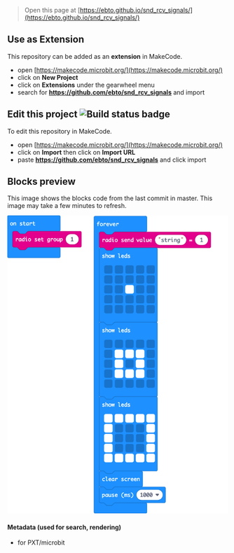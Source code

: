 
> Open this page at [https://ebto.github.io/snd_rcv_signals/](https://ebto.github.io/snd_rcv_signals/)

## Use as Extension

This repository can be added as an **extension** in MakeCode.

* open [https://makecode.microbit.org/](https://makecode.microbit.org/)
* click on **New Project**
* click on **Extensions** under the gearwheel menu
* search for **https://github.com/ebto/snd_rcv_signals** and import

## Edit this project ![Build status badge](https://github.com/ebto/snd_rcv_signals/workflows/MakeCode/badge.svg)

To edit this repository in MakeCode.

* open [https://makecode.microbit.org/](https://makecode.microbit.org/)
* click on **Import** then click on **Import URL**
* paste **https://github.com/ebto/snd_rcv_signals** and click import

## Blocks preview

This image shows the blocks code from the last commit in master.
This image may take a few minutes to refresh.

![A rendered view of the blocks](https://github.com/ebto/snd_rcv_signals/raw/master/.github/makecode/blocks.png)

#### Metadata (used for search, rendering)

* for PXT/microbit
<script src="https://makecode.com/gh-pages-embed.js"></script><script>makeCodeRender("{{ site.makecode.home_url }}", "{{ site.github.owner_name }}/{{ site.github.repository_name }}");</script>
